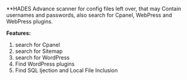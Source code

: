 **HADES
Advance scanner for config files left over, that may Contain usernames and passwords, also search for Cpanel, WebPress and WebPress plugins.



**Features:**
1. search for Cpanel
2. search for Sitemap
3. search for WordPress
4. Find WordPress plugins
5. Find SQL Ijection and Local File Inclusion
